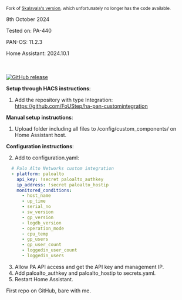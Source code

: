 <sub>Fork of [Skalavala's version](https://github.com/skalavala/mysmarthome), which unfortunately no longer has the code available.</sub>

8th October 2024

Tested on: PA-440

PAN-OS: 11.2.3

Home Assistant: 2024.10.1


<br><br>
[![GitHub release](https://img.shields.io/github/release/FoUStep/ha-pan-customintegration.svg)](https://GitHub.com/FoUStep/a-pan-customintegration/releases/)

**Setup through HACS instructions**:
1. Add the repository with type Integration:
   https://github.com/FoUStep/ha-pan-customintegration

**Manual setup instructions**:
1. Upload folder including all files to /config/custom_components/ on Home Assistant host.

**Configuration instructions**:

2. Add to configuration.yaml:
```yaml
  # Palo Alto Networks custom integration
  - platform: paloalto
    api_key: !secret paloalto_authkey
    ip_address: !secret paloalto_hostip
    monitored_conditions:
      - host_name
      - up_time
      - serial_no
      - sw_version
      - gp_version
      - logdb_version
      - operation_mode
      - cpu_temp
      - gp_users
      - gp_user_count
      - loggedin_user_count
      - loggedin_users
```
3. Allow PA API access and get the API key and management IP.
4. Add paloalto_authkey and paloalto_hostip to secrets.yaml.
5. Restart Home Assistant.


First repo on GitHub, bare with me.
